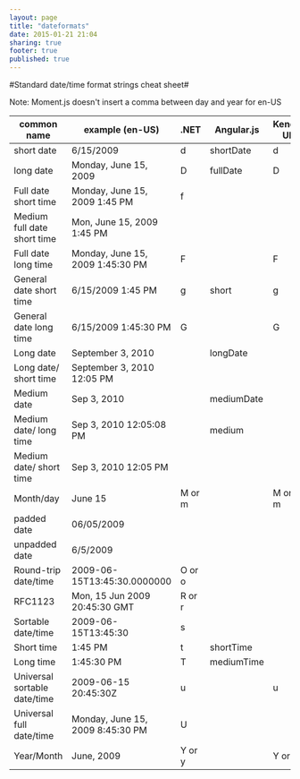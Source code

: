 ```yaml
---
layout: page
title: "dateformats"
date: 2015-01-21 21:04
sharing: true
footer: true
published: true
---
```

#Standard date/time format strings cheat sheet#

Note: Moment.js doesn't insert a comma between day and year for en-US

<table class="dateformat">
<thead>
<tr><th>common name</th><th>example (en-US)</th><th>.NET</th><th>Angular.js</th><th>Kendo UI</th><th>Moment.js</th></tr>
</thead>
<tbody>
<tr>
<td>short date</td><td>6/15/2009</td><td>d</td><td>shortDate</td><td>d</td>   <td></td>
</tr>
<tr>
<td>long date</td><td>Monday, June 15, 2009</td><td>D</td><td>fullDate</td><td>D</td><td></td>
</tr>
<tr>
<td>Full date short time</td><td>Monday, June 15, 2009 1:45 PM</td><td>f</td><td></td><td></td><td>LLLL</td>
</tr>
<tr>
<td>Medium full date short time</td><td>Mon, June 15, 2009 1:45 PM</td><td></td><td></td><td></td><td>llll</td>
</tr>
<tr>
<td>Full date long time</td><td>Monday, June 15, 2009 1:45:30 PM</td><td>F</td><td></td><td>F</td><td></td>
</tr>
<tr>
<td>General date short time</td><td>6/15/2009 1:45 PM</td><td>g</td><td>short</td><td>g</td><td></td>
</tr>
<tr>
<td>General date long time</td><td>6/15/2009 1:45:30 PM</td><td>G</td><td></td><td>G</td><td></td>
</tr>
<tr>
<td>Long date</td><td>September 3, 2010</td><td></td><td>longDate</td><td></td><td>LL</td>
</tr>
<tr>
<td>Long date/ short time</td><td>September 3, 2010 12:05 PM</td><td></td><td></td><td></td><td>LLL</td>
</tr>
<tr>
<td>Medium date</td><td>Sep 3, 2010</td><td></td><td>mediumDate</td><td></td><td>ll</td>
</tr>
<tr>
<td>Medium date/ long time</td><td>Sep 3, 2010 12:05:08 PM</td><td></td><td>medium</td><td></td><td></td>
</tr>
<tr>
<td>Medium date/ short time</td><td>Sep 3, 2010 12:05 PM</td><td></td><td></td><td></td><td>lll</td>
</tr>
<tr>
<td>Month/day</td><td>June 15</td><td>M or m</td><td></td><td>M or m</td><td></td>
</tr>
<tr>
<td>padded date</td><td>06/05/2009</td><td></td><td></td><td></td>   <td>L</td>
</tr>
<tr>
<td>unpadded date</td><td>6/5/2009</td><td></td><td></td><td></td>   <td>l</td>
</tr>
<tr>
<td>Round-trip date/time</td><td>2009-06-15T13:45:30.0000000</td><td>O or o</td><td></td><td></td> <td></td>
</tr>
<tr>
<td>RFC1123</td><td>Mon, 15 Jun 2009 20:45:30 GMT</td><td>R or r</td><td></td><td></td><td></td>
</tr>
<tr>
<td>Sortable date/time</td><td>2009-06-15T13:45:30</td><td>s</td><td></td><td></td><td></td>
</tr>
<tr>
<td>Short time</td><td>1:45 PM</td><td>t</td><td>shortTime</td><td></td> <td>LT</td>
</tr>
<tr>
<td>Long time</td><td>1:45:30 PM</td><td>T</td><td>mediumTime</td><td></td><td>LTS</td>
</tr>
<tr>
<td>Universal sortable date/time</td><td>2009-06-15 20:45:30Z</td><td>u</td><td></td><td>u</td><td></td>
</tr>
<tr>
<td>Universal full date/time</td><td>Monday, June 15, 2009 8:45:30 PM</td><td>U</td><td></td><td></td><td></td>
</tr>
<tr>
<td>Year/Month</td><td>June, 2009</td><td>Y or y</td><td></td><td>Y or y</td><td></td>
</tr>
</tbody>
</table>


